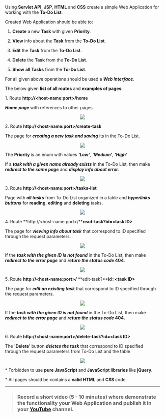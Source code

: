 
Using **Servlet API**, **JSP**, **HTML** and **CSS** create a simple Web Application for working with the **To-Do List**.

Created Web Application should be able to:

1.  **Create** a new **Task** with given **Priority**.

2.  **View** info about the **Task** from the **To-Do List**.

3.  **Edit** the **Task** from the **To-Do List**.

4.  **Delete** the **Task** from the **To-Do List**.

5.  **Show** **all** **Tasks** from the **To-Do List**.

For all given above operations should be used a ***Web Interface***.

The below given **list of all routes** and **examples of pages**:

1\. Route **http://&lt;host-name:port&gt;/home**

***Home page*** with references to other pages.

<p align="center">    
    <img src="https://github.com/it-acad/servlets-jsp-m7-s11-team-2-5/blob/master/img/HomePage.png">              
</p>

2\. Route **http://&lt;host-name:port&gt;/create-task**

The page for ***creating a new task and saving*** its in the To-Do List.

<p align="center">  
    <img src="https://github.com/it-acad/servlets-jsp-m7-s11-team-2-5/blob/master/img/CreateNewTask.png">
</p>

The **Priority** is an enum with values ***'Low'***, ***'Medium'***, ***'High'***

If a ***task with a given name already exists*** in the To-Do List, then make ***redirect to the same page*** and ***display info about error***.

<p align="center">
    <img src="https://github.com/it-acad/servlets-jsp-m7-s11-team-2-5/blob/master/img/CreateNewTaskError.png">
</p>

3\. Route **http://&lt;host-name:port&gt;/tasks-list**

Page with ***all tasks*** from To-Do List organized in a table and ***hyperlinks buttons*** for **reading**, **editing** and **deleting** tasks.

<p align="center">
    <img src="https://github.com/it-acad/servlets-jsp-m7-s11-team-2-5/blob/master/img/AllTasks.png">  
</p>

4\. Route **http://&lt;host-name:port&gt;/****read-task?id=&lt;task ID&gt;**

The page for ***viewing info about task*** that correspond to ID
specified through the request parameters.

<p align="center">
    <img src="https://github.com/it-acad/servlets-jsp-m7-s11-team-2-5/blob/master/img/InfoTask.png">  
</p>

If the ***task with the given ID is not found*** in the To-Do List, then make ***redirect to the error page*** and ***return the status code* 404**.

<p align="center">
    <img src="https://github.com/it-acad/servlets-jsp-m7-s11-team-2-5/blob/master/img/InfoTaskError.png">  
</p>

5\. Route **http://&lt;host-name:port&gt;/** **edit-task?****id=&lt;task ID&gt;**

The page for ***edit an existing task*** that correspond to ID specified through the request parameters.

<p align="center">
    <img src="https://github.com/it-acad/servlets-jsp-m7-s11-team-2-5/blob/master/img/EditTask.png">
</p>

If the ***task with the given ID is not found*** in the To-Do List, then make ***redirect to the error page*** and ***return the status code* 404**.

<p align="center">
    <img src="https://github.com/it-acad/servlets-jsp-m7-s11-team-2-5/blob/master/img/EditTaskError.png">  
</p>

6\. Route **http://&lt;host-name:port&gt;/delete-task?id=&lt;task ID&gt;**

The '**Delete**' button ***deletes the task*** that correspond to ID specified through the request parameters from To-Do List and the table

<p align="center">
    <img src="https://github.com/it-acad/servlets-jsp-m7-s11-team-2-5/blob/master/img/DeleteTask.png">    
</p>

\* Forbidden to use **pure JavaScript** and **JavaScript libraries** like **jQuery**.

\* All pages should be contains a **valid HTML** and **CSS** code.

***

> ### Record a short video (5 - 10 minutes) where demonstrate the functionality your Web Application and publish it in your [<u>YouTube</u>](https://www.youtube.com) channel.